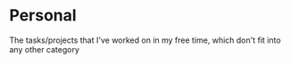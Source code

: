 # Personal
The tasks/projects that I've worked on in my free time, which don't fit into any other category
